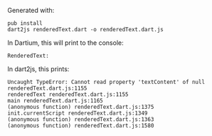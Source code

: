 Generated with:

```
pub install
dart2js renderedText.dart -o renderedText.dart.js
```

In Dartium, this will print to the console:
```
RenderedText: 
```

In dart2js, this prints:
```
Uncaught TypeError: Cannot read property 'textContent' of null
renderedText.dart.js:1155
renderedText renderedText.dart.js:1155
main renderedText.dart.js:1165
(anonymous function) renderedText.dart.js:1375
init.currentScript renderedText.dart.js:1349
(anonymous function) renderedText.dart.js:1363
(anonymous function) renderedText.dart.js:1580
```
